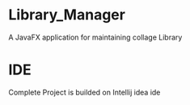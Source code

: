 # Library_Manager
A JavaFX application for maintaining collage Library

# IDE
Complete Project is builded on Intellij idea ide
